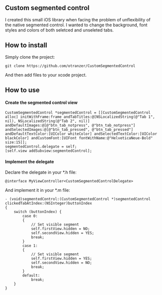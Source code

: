 ## Custom segmented control

I created this small iOS library when facing the problem of unflexibility of the native segmented control. I wanted to change the background, font styles and colors of both seletced and unseleted tabs.

## How to install

Simply clone the project:

    git clone https://github.com/otranzer/CustomSegmentedControl

And then add files to your xcode project.

## How to use

#### Create the segmented control view

    CustomSegmentedControl *segmentedControl = [[CustomSegmentedControl alloc] initWithFrame:frame andTabTitles:@[NSLocalizedString(@"Tab 1", nil), NSLocalizedString(@"Tab 2", nil)] andDefaultImages:@[@"btn_tab_notpress", @"btn_tab_notpress"] andSelectedImages:@[@"btn_tab_pressed", @"btn_tab_pressed"] andDefaultTextColor:[UIColor whiteColor] andSelectedTextColor:[UIColor blackColor] andCustomFont:[UIFont fontWithName:@"HelveticaNeue-Bold" size:15]];
    segmentedControl.delegate = self;
    [self.view addSubview:segmentedControl];

#### Implement the delegate

Declare the delegate in your *.h file:

    @interface MyViewController<CustomSegmentedControlDelegate>

And implement it in your *.m file:

    - (void)segmentedControl:(CustomSegmentedControl *)segmentedControl clickedTabAtIndex:(NSInteger)buttonIndex
    {
        switch (buttonIndex) {
            case 0:
            {
                // Set visible segment
                self.firstView.hidden = NO;
                self.secondView.hidden = YES;
                break;
            }
            case 1:
            {
                // Set visible segment
                self.firstView.hidden = YES;
                self.secondView.hidden = NO;
                break;
            }
            default:
                break;
        }
    }

